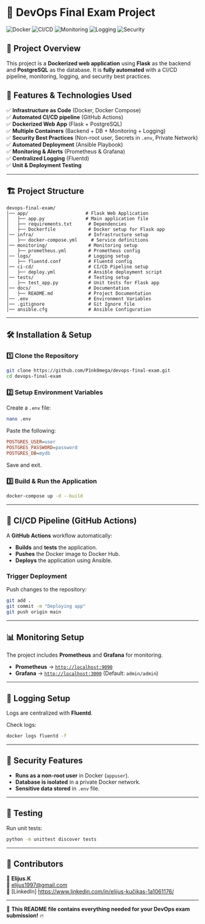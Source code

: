 # 🚀 DevOps Final Exam Project

![Docker](https://img.shields.io/badge/Docker-✔-blue) 
![CI/CD](https://img.shields.io/badge/CI/CD-GitHub_Actions-green) 
![Monitoring](https://img.shields.io/badge/Monitoring-Prometheus_&_Grafana-yellow) 
![Logging](https://img.shields.io/badge/Logging-Fluentd-red) 
![Security](https://img.shields.io/badge/Security-✔-blueviolet)

## 📖 Project Overview
This project is a **Dockerized web application** using **Flask** as the backend and **PostgreSQL** as the database. It is **fully automated** with a CI/CD pipeline, monitoring, logging, and security best practices.

## 🎯 Features & Technologies Used

✅ **Infrastructure as Code** (Docker, Docker Compose)  
✅ **Automated CI/CD pipeline** (GitHub Actions)  
✅ **Dockerized Web App** (Flask + PostgreSQL)  
✅ **Multiple Containers** (Backend + DB + Monitoring + Logging)  
✅ **Security Best Practices** (Non-root user, Secrets in `.env`, Private Network)  
✅ **Automated Deployment** (Ansible Playbook)  
✅ **Monitoring & Alerts** (Prometheus & Grafana)  
✅ **Centralized Logging** (Fluentd)  
✅ **Unit & Deployment Testing**  

---

## 🏗️ Project Structure
```
devops-final-exam/
│── app/                     # Flask Web Application
│   ├── app.py               # Main application file
│   ├── requirements.txt      # Dependencies
│   ├── Dockerfile            # Docker setup for Flask app
│── infra/                    # Infrastructure setup
│   ├── docker-compose.yml     # Service definitions
│── monitoring/               # Monitoring setup
│   ├── prometheus.yml        # Prometheus config
│── logs/                     # Logging setup
│   ├── fluentd.conf          # Fluentd config
│── ci-cd/                    # CI/CD Pipeline setup
│   ├── deploy.yml            # Ansible deployment script
│── tests/                    # Testing setup
│   ├── test_app.py           # Unit tests for Flask app
│── docs/                     # Documentation
│   ├── README.md             # Project Documentation
│── .env                      # Environment Variables
│── .gitignore                # Git Ignore file
│── ansible.cfg               # Ansible Configuration
```

---

## 🛠️ Installation & Setup

### **1️⃣ Clone the Repository**
```sh
git clone https://github.com/P1nk0mega/devops-final-exam.git
cd devops-final-exam
```

### **2️⃣ Setup Environment Variables**
Create a `.env` file:
```sh
nano .env
```
Paste the following:
```ini
POSTGRES_USER=user
POSTGRES_PASSWORD=password
POSTGRES_DB=mydb
```
Save and exit.

### **3️⃣ Build & Run the Application**
```sh
docker-compose up -d --build
```

---

## 🚀 CI/CD Pipeline (GitHub Actions)
A **GitHub Actions** workflow automatically:
- **Builds** and **tests** the application.
- **Pushes** the Docker image to Docker Hub.
- **Deploys** the application using Ansible.

### **Trigger Deployment**
Push changes to the repository:
```sh
git add .
git commit -m "Deploying app"
git push origin main
```

---

## 📊 Monitoring Setup
The project includes **Prometheus** and **Grafana** for monitoring.

- **Prometheus** → [`http://localhost:9090`](http://localhost:9090)
- **Grafana** → [`http://localhost:3000`](http://localhost:3000) (Default: `admin/admin`)

---

## 📜 Logging Setup
Logs are centralized with **Fluentd**.

Check logs:
```sh
docker logs fluentd -f
```

---

## 🔐 Security Features
- **Runs as a non-root user** in Docker (`appuser`).
- **Database is isolated** in a private Docker network.
- **Sensitive data stored** in `.env` file.

---

## 🧪 Testing
Run unit tests:
```sh
python -m unittest discover tests
```

---

## 📌 Contributors
👤 **Elijus.K**  
📧 elijus1997@gmail.com  
💼 [LinkedIn] https://www.linkedin.com/in/elijus-kučikas-1a1061176/

---

🚀 **This README file contains everything needed for your DevOps exam submission!** 🔥
